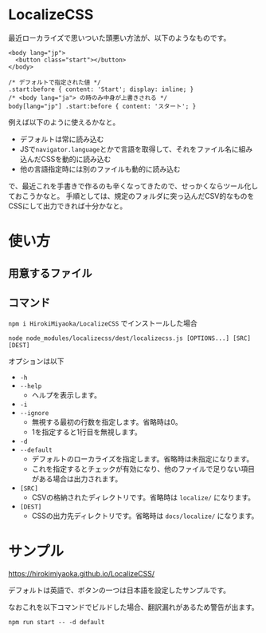 # LocalizeCSS

最近ローカライズで思いついた頭悪い方法が、以下のようなものです。

```
<body lang="jp">
  <button class="start"></button>
</body>
```

```
/* デフォルトで指定された値 */
.start:before { content: 'Start'; display: inline; }
/* <body lang="ja"> の時のみ中身が上書きされる */
body[lang="jp"] .start:before { content: 'スタート'; }
```

例えば以下のように使えるかなと。

* デフォルトは常に読み込む
* JSで`navigator.language`とかで言語を取得して、それをファイル名に組み込んだCSSを動的に読み込む
* 他の言語指定時には別のファイルも動的に読み込む

で、最近これを手書きで作るのも辛くなってきたので、せっかくならツール化しておこうかなと。
手順としては、規定のフォルダに突っ込んだCSV的なものをCSSにして出力できれば十分かなと。

# 使い方

## 用意するファイル

## コマンド


`npm i HirokiMiyaoka/LocalizeCSS` でインストールした場合

```
node node_modules/localizecss/dest/localizecss.js [OPTIONS...] [SRC] [DEST]
```

オプションは以下

* `-h`
* `--help`
    * ヘルプを表示します。
* `-i`
* `--ignore`
    * 無視する最初の行数を指定します。省略時は0。
    * 1を指定すると1行目を無視します。
* `-d`
* `--default`
    * デフォルトのローカライズを指定します。省略時は未指定になります。
    * これを指定するとチェックが有効になり、他のファイルで足りない項目がある場合は出力されます。
* `[SRC]`
    * CSVの格納されたディレクトリです。省略時は `localize/` になります。
* `[DEST]`
    * CSSの出力先ディレクトリです。省略時は `docs/localize/` になります。

# サンプル

https://hirokimiyaoka.github.io/LocalizeCSS/

デフォルトは英語で、ボタンの一つは日本語を設定したサンプルです。

なおこれを以下コマンドでビルドした場合、翻訳漏れがあるため警告が出ます。

```
npm run start -- -d default
```

